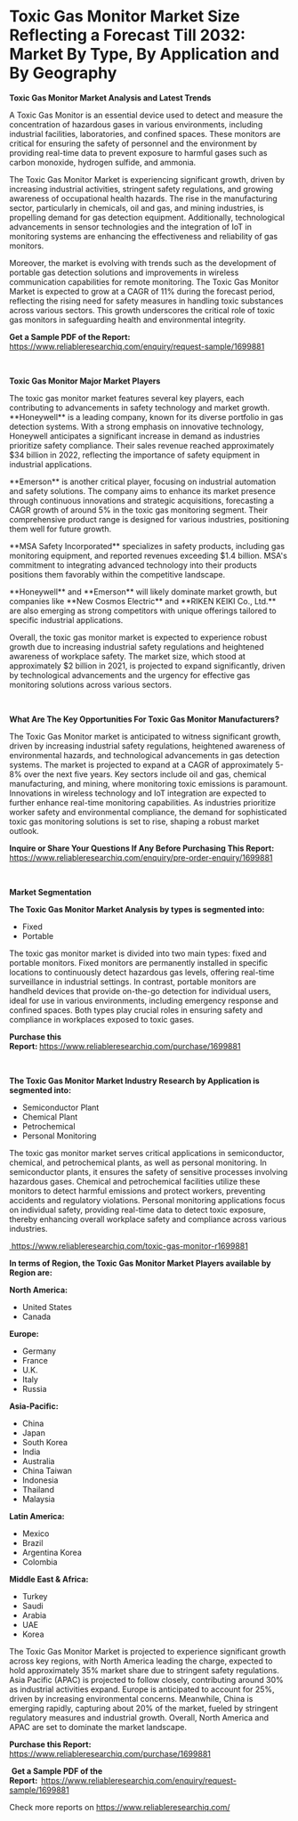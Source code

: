 <p><h1>Toxic Gas Monitor Market Size Reflecting a Forecast Till 2032: Market By Type, By Application and By Geography</h1></p><p><strong>Toxic Gas Monitor Market Analysis and Latest Trends</strong></p>
<p><p>A Toxic Gas Monitor is an essential device used to detect and measure the concentration of hazardous gases in various environments, including industrial facilities, laboratories, and confined spaces. These monitors are critical for ensuring the safety of personnel and the environment by providing real-time data to prevent exposure to harmful gases such as carbon monoxide, hydrogen sulfide, and ammonia.</p><p>The Toxic Gas Monitor Market is experiencing significant growth, driven by increasing industrial activities, stringent safety regulations, and growing awareness of occupational health hazards. The rise in the manufacturing sector, particularly in chemicals, oil and gas, and mining industries, is propelling demand for gas detection equipment. Additionally, technological advancements in sensor technologies and the integration of IoT in monitoring systems are enhancing the effectiveness and reliability of gas monitors.</p><p>Moreover, the market is evolving with trends such as the development of portable gas detection solutions and improvements in wireless communication capabilities for remote monitoring. The Toxic Gas Monitor Market is expected to grow at a CAGR of 11% during the forecast period, reflecting the rising need for safety measures in handling toxic substances across various sectors. This growth underscores the critical role of toxic gas monitors in safeguarding health and environmental integrity.</p></p>
<p><strong>Get a Sample PDF of the Report:&nbsp;</strong> <a href="https://www.reliableresearchiq.com/enquiry/request-sample/1699881?utm_campaign=1088&utm_medium=2&utm_source=Github&utm_content=ia&utm_term=09012025&utm_id=toxic-gas-monitor">https://www.reliableresearchiq.com/enquiry/request-sample/1699881</a></p>
<p>&nbsp;</p>
<p><strong>Toxic Gas Monitor Major Market Players</strong></p>
<p><p>The toxic gas monitor market features several key players, each contributing to advancements in safety technology and market growth. **Honeywell** is a leading company, known for its diverse portfolio in gas detection systems. With a strong emphasis on innovative technology, Honeywell anticipates a significant increase in demand as industries prioritize safety compliance. Their sales revenue reached approximately $34 billion in 2022, reflecting the importance of safety equipment in industrial applications.</p><p>**Emerson** is another critical player, focusing on industrial automation and safety solutions. The company aims to enhance its market presence through continuous innovations and strategic acquisitions, forecasting a CAGR growth of around 5% in the toxic gas monitoring segment. Their comprehensive product range is designed for various industries, positioning them well for future growth.</p><p>**MSA Safety Incorporated** specializes in safety products, including gas monitoring equipment, and reported revenues exceeding $1.4 billion. MSA's commitment to integrating advanced technology into their products positions them favorably within the competitive landscape. </p><p>**Honeywell** and **Emerson** will likely dominate market growth, but companies like **New Cosmos Electric** and **RIKEN KEIKI Co., Ltd.** are also emerging as strong competitors with unique offerings tailored to specific industrial applications. </p><p>Overall, the toxic gas monitor market is expected to experience robust growth due to increasing industrial safety regulations and heightened awareness of workplace safety. The market size, which stood at approximately $2 billion in 2021, is projected to expand significantly, driven by technological advancements and the urgency for effective gas monitoring solutions across various sectors.</p></p>
<p>&nbsp;</p>
<p><strong>What Are The Key Opportunities For Toxic Gas Monitor Manufacturers?</strong></p>
<p><p>The Toxic Gas Monitor market is anticipated to witness significant growth, driven by increasing industrial safety regulations, heightened awareness of environmental hazards, and technological advancements in gas detection systems. The market is projected to expand at a CAGR of approximately 5-8% over the next five years. Key sectors include oil and gas, chemical manufacturing, and mining, where monitoring toxic emissions is paramount. Innovations in wireless technology and IoT integration are expected to further enhance real-time monitoring capabilities. As industries prioritize worker safety and environmental compliance, the demand for sophisticated toxic gas monitoring solutions is set to rise, shaping a robust market outlook.</p></p>
<p><strong>Inquire or Share Your Questions If Any Before Purchasing This Report:</strong> <a href="https://www.reliableresearchiq.com/enquiry/pre-order-enquiry/1699881?utm_campaign=1088&utm_medium=2&utm_source=Github&utm_content=ia&utm_term=09012025&utm_id=toxic-gas-monitor">https://www.reliableresearchiq.com/enquiry/pre-order-enquiry/1699881</a></p>
<p>&nbsp;</p>
<p><strong>Market Segmentation</strong></p>
<p><strong>The Toxic Gas Monitor Market Analysis by types is segmented into:</strong></p>
<p><ul><li>Fixed</li><li>Portable</li></ul></p>
<p><p>The toxic gas monitor market is divided into two main types: fixed and portable monitors. Fixed monitors are permanently installed in specific locations to continuously detect hazardous gas levels, offering real-time surveillance in industrial settings. In contrast, portable monitors are handheld devices that provide on-the-go detection for individual users, ideal for use in various environments, including emergency response and confined spaces. Both types play crucial roles in ensuring safety and compliance in workplaces exposed to toxic gases.</p></p>
<p><strong>Purchase this Report:&nbsp;</strong><a href="https://www.reliableresearchiq.com/purchase/1699881?utm_campaign=1088&utm_medium=2&utm_source=Github&utm_content=ia&utm_term=09012025&utm_id=toxic-gas-monitor">https://www.reliableresearchiq.com/purchase/1699881</a></p>
<p>&nbsp;</p>
<p><strong>The Toxic Gas Monitor Market Industry Research by Application is segmented into:</strong></p>
<p><ul><li>Semiconductor Plant</li><li>Chemical Plant</li><li>Petrochemical</li><li>Personal Monitoring</li></ul></p>
<p><p>The toxic gas monitor market serves critical applications in semiconductor, chemical, and petrochemical plants, as well as personal monitoring. In semiconductor plants, it ensures the safety of sensitive processes involving hazardous gases. Chemical and petrochemical facilities utilize these monitors to detect harmful emissions and protect workers, preventing accidents and regulatory violations. Personal monitoring applications focus on individual safety, providing real-time data to detect toxic exposure, thereby enhancing overall workplace safety and compliance across various industries.</p></p>
<p><a href="https://www.reliableresearchiq.com/toxic-gas-monitor-r1699881?utm_campaign=1088&utm_medium=2&utm_source=Github&utm_content=ia&utm_term=09012025&utm_id=toxic-gas-monitor">&nbsp;https://www.reliableresearchiq.com/toxic-gas-monitor-r1699881</a></p>
<p><strong>In terms of Region, the Toxic Gas Monitor Market Players available by Region are:</strong></p>
<p>
    <p> <strong> North America: </strong>
        <ul>
            <li>United States</li>
            <li>Canada</li>
        </ul>
        </p> 
    <p> <strong> Europe: </strong>
        <ul>
            <li>Germany</li>
            <li>France</li>
            <li>U.K.</li>
            <li>Italy</li>
            <li>Russia</li>
        </ul>
        </p> 
    <p> <strong> Asia-Pacific: </strong>
        <ul>
            <li>China</li>
            <li>Japan</li>
            <li>South Korea</li>
            <li>India</li>
            <li>Australia</li>
            <li>China Taiwan</li>
            <li>Indonesia</li>
            <li>Thailand</li>
            <li>Malaysia</li>
        </ul>
        </p> 
    <p> <strong> Latin America: </strong>
        <ul>
            <li>Mexico</li>
            <li>Brazil</li>
            <li>Argentina Korea</li>
            <li>Colombia</li>
        </ul>
        </p> 
    <p> <strong> Middle East & Africa: </strong>
        <ul>
            <li>Turkey</li>
            <li>Saudi</li>
            <li>Arabia</li>
            <li>UAE</li>
            <li>Korea</li>
        </ul>
    </p>
    </p>
<p><p>The Toxic Gas Monitor Market is projected to experience significant growth across key regions, with North America leading the charge, expected to hold approximately 35% market share due to stringent safety regulations. Asia Pacific (APAC) is projected to follow closely, contributing around 30% as industrial activities expand. Europe is anticipated to account for 25%, driven by increasing environmental concerns. Meanwhile, China is emerging rapidly, capturing about 20% of the market, fueled by stringent regulatory measures and industrial growth. Overall, North America and APAC are set to dominate the market landscape.</p></p>
<p><strong>Purchase this Report: </strong><a href="https://www.reliableresearchiq.com/purchase/1699881?utm_campaign=1088&utm_medium=2&utm_source=Github&utm_content=ia&utm_term=09012025&utm_id=toxic-gas-monitor">https://www.reliableresearchiq.com/purchase/1699881</a></p>
<p>&nbsp;<strong>Get a Sample PDF of the Report:&nbsp;&nbsp;</strong><a href="https://www.reliableresearchiq.com/enquiry/request-sample/1699881?utm_campaign=1088&utm_medium=2&utm_source=Github&utm_content=ia&utm_term=09012025&utm_id=toxic-gas-monitor">https://www.reliableresearchiq.com/enquiry/request-sample/1699881</a></p>
<p><strong></strong></p>
<p>Check more reports on <a href="https://www.reliableresearchiq.com/?utm_campaign=1088&utm_medium=2&utm_source=Github&utm_content=ia&utm_term=09012025&utm_id=toxic-gas-monitor">https://www.reliableresearchiq.com/</a></p>
